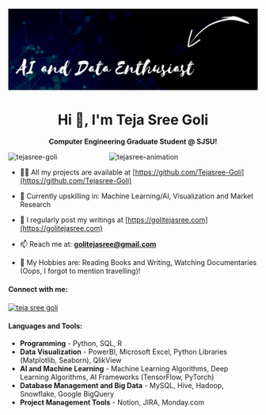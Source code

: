 ![logo](https://github.com/Tejasree-Goli/Personal_Projects/blob/main/GitHub%20Portfolio/AI%20and%20Data%20Enthusiast.png)
<h1 align="center">Hi 👋, I'm Teja Sree Goli</h1>
<p align="center"> <b>Computer Engineering Graduate Student @ SJSU!</b> </p>

<img src="https://digitalcreativemind.com/wp-content/uploads/2021/06/Analytics_amp_Data_Science.gif" alt="tejasree-animation" width="300" align="right" /> </p>
<p align="left"> <img src="https://komarev.com/ghpvc/?username=tejasree-goli&label=Profile%20views&color=0e75b6&style=flat" alt="tejasree-goli"/> </p>

- 👨‍💻 All my projects are available at [https://github.com/Tejasree-Goli](https://github.com/Tejasree-Goli)

- 🌱 Currently upskilling in: Machine Learning/AI, Visualization and Market Research

- 📝 I regularly post my writings at [https://golitejasree.com](https://golitejasree.com)

- 📫 Reach me at: **golitejasree@gmail.com**

- 🧠 My Hobbies are: Reading Books and Writing, Watching Documentaries (Oops, I forgot to mention travelling)!

<h4 align="left">Connect with me:</h4>
<p align="left">
<a href="https://linkedin.com/in/teja sree goli" target="blank"><img align="center" src="https://raw.githubusercontent.com/rahuldkjain/github-profile-readme-generator/master/src/images/icons/Social/linked-in-alt.svg" alt="teja sree goli" height="20" width="20" /></a>
</p>

<h4 align="left">Languages and Tools:</h4>
<ul>
  <li><b>Programming</b> - Python, SQL, R
  <li><b>Data Visualization</b> - PowerBI, Microsoft Excel, Python Libraries (Matplotlib, Seaborn), QlikView</li>
  <li><b>AI and Machine Learning</b> - Machine Learning Algorithms, Deep Learning Algorithms, AI Frameworks (TensorFlow, PyTorch)</li>
  <li><b>Database Management and Big Data</b> - MySQL, Hive, Hadoop, Snowflake, Google BigQuery</li>
  <li><b>Project Management Tools</b> - Notion, JIRA, Monday.com</li>
</ul>
